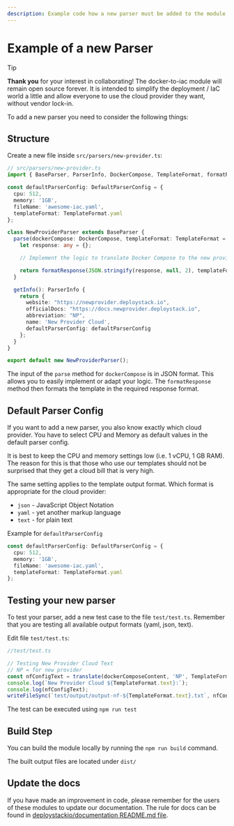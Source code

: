 ```yaml
---
description: Example code how a new parser must be added to the module so that it can be published
---
```


# Example of a new Parser

> [!TIP]  
> __Thank you__ for your interest in collaborating! The docker-to-iac module will remain open source forever. It is intended to simplify the deployment / IaC world a little and allow everyone to use the cloud provider they want, without vendor lock-in.

To add a new parser you need to consider the following things:

## Structure

Create a new file inside `src/parsers/new-provider.ts`:

```typescript
// src/parsers/new-provider.ts
import { BaseParser, ParserInfo, DockerCompose, TemplateFormat, formatResponse, DefaultParserConfig } from './base-parser';

const defaultParserConfig: DefaultParserConfig = {
  cpu: 512,
  memory: '1GB',
  fileName: 'awesome-iac.yaml',
  templateFormat: TemplateFormat.yaml
};

class NewProviderParser extends BaseParser {
  parse(dockerCompose: DockerCompose, templateFormat: TemplateFormat = defaultParserConfig.templateFormat): any {
    let response: any = {};

    // Implement the logic to translate Docker Compose to the new provider's format

    return formatResponse(JSON.stringify(response, null, 2), templateFormat);
  }

  getInfo(): ParserInfo {
    return {
      website: "https://newprovider.deploystack.io",
      officialDocs: "https://docs.newprovider.deploystack.io",
      abbreviation: "NP",
      name: 'New Provider Cloud',
      defaultParserConfig: defaultParserConfig
    };
  }
}

export default new NewProviderParser();
```

The input of the `parse` method for `dockerCompose` is in JSON format. This allows you to easily implement or adapt your logic. The `formatResponse` method then formats the template in the required response format.

## Default Parser Config

If you want to add a new parser, you also know exactly which cloud provider. You have to select CPU and Memory as default values ​​in the default parser config.

It is best to keep the CPU and memory settings low (i.e. 1 vCPU, 1 GB RAM). The reason for this is that those who use our templates should not be surprised that they get a cloud bill that is very high.

The same setting applies to the template output format. Which format is appropriate for the cloud provider:

- `json` - JavaScript Object Notation
- `yaml` - yet another markup language
- `text` - for plain text

Example for `defaultParserConfig`

```typescript
const defaultParserConfig: DefaultParserConfig = {
  cpu: 512,
  memory: '1GB',
  fileName: 'awesome-iac.yaml',  
  templateFormat: TemplateFormat.yaml
};
```

## Testing your new parser

To test your parser, add a new test case to the file `test/test.ts`. Remember that you are testing all available output formats (yaml, json, text).

Edit file `test/test.ts`:

```typescript
//test/test.ts

// Testing New Provider Cloud Text
// NP = for new provider
const nfConfigText = translate(dockerComposeContent, 'NP', TemplateFormat.text);
console.log(`New Provider Cloud ${TemplateFormat.text}:`);
console.log(nfConfigText);
writeFileSync(`test/output/output-nf-${TemplateFormat.text}.txt`, nfConfigText);
```

The test can be executed using `npm run test`

## Build Step

You can build the module locally by running the `npm run build` command.

The built output files are located under `dist/`

## Update the docs

If you have made an improvement in code, please remember for the users of these modules to update our documentation. The rule for docs can be found in [deploystackio/documentation README.md file](https://github.com/deploystackio/documentation/blob/main/README.md).
